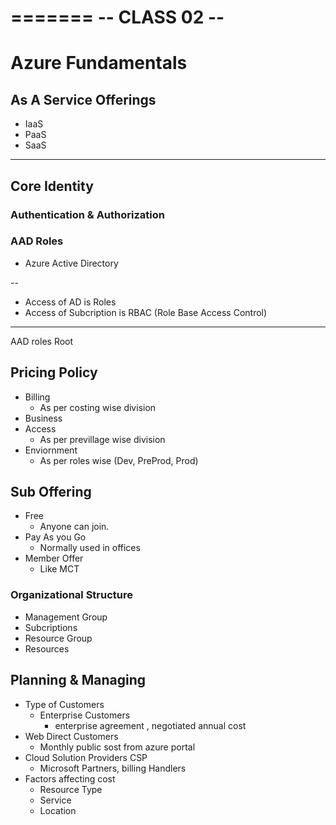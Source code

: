 =======
-- CLASS 02 --
=======
# Azure Fundamentals

## As A Service Offerings 
- IaaS
- PaaS
- SaaS 
  
--------------

## Core Identity

### Authentication & Authorization

### AAD Roles 
- Azure Active Directory 


--
- Access of AD is Roles
- Access of Subcription is RBAC (Role Base Access Control)
  
--- 
AAD roles 
    Root

## Pricing Policy 

- Billing 
  - As per costing wise division
- Business
- Access 
  - As per previllage wise division 
- Enviornment
  - As per roles wise (Dev, PreProd, Prod)

## Sub Offering
- Free
  - Anyone can join.
- Pay As you Go 
  - Normally used in offices
- Member Offer 
  - Like MCT

### Organizational Structure 
- Management Group 
- Subcriptions
- Resource Group
- Resources


## Planning & Managing 
- Type of Customers 
  - Enterprise Customers 
    - enterprise agreement , negotiated annual cost
- Web Direct Customers  
  - Monthly public sost from azure portal
- Cloud Solution Providers CSP 
  - Microsoft Partners, billing Handlers 
- Factors affecting cost
  - Resource Type
  - Service 
  - Location






















